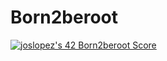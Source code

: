 # Born2beroot
<a href="https://github.com/JaeSeoKim/badge42"><img src="https://badge42.vercel.app/api/v2/cl4qxms4g001609l49j835g66/project/2574154" alt="joslopez's 42 Born2beroot Score" /></a>
